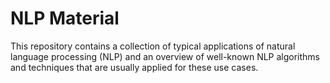 # NLP Material

This repository contains a collection of typical applications of natural language processing (NLP) and an overview of well-known NLP algorithms and techniques that are usually applied for these use cases.
